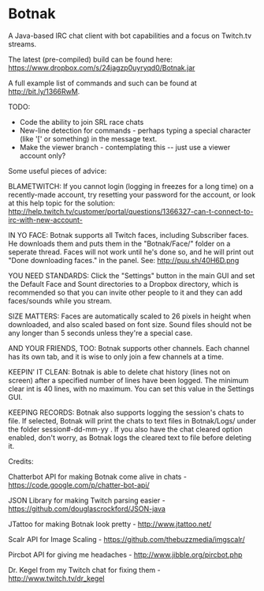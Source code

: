 Botnak
======

A Java-based IRC chat client with bot capabilities and a focus on Twitch.tv streams.

The latest (pre-compiled) build can be found here: https://www.dropbox.com/s/24jagzp0uyryqd0/Botnak.jar

A full example list of commands and such can be found at http://bit.ly/1366RwM.

TODO:
- Code the ability to join SRL race chats
- New-line detection for commands - perhaps typing a special character (like '[' or something) in the message text.
- Make the viewer branch - contemplating this -- just use a viewer account only?

Some useful pieces of advice:

BLAMETWITCH: If you cannot login (logging in freezes for a long time) on a recently-made account, try resetting your password for the account, or look at this help topic for the solution: http://help.twitch.tv/customer/portal/questions/1366327-can-t-connect-to-irc-with-new-account-

IN YO FACE: Botnak supports all Twitch faces, including Subscriber faces. He downloads them and puts them in the "Botnak/Face/" folder on a seperate thread. Faces will not work until he's done so, and he will print out "Done downloading faces." in the panel. See: http://puu.sh/40H6D.png

YOU NEED STANDARDS: Click the "Settings" button in the main GUI and set the Default Face and Sount directories to a Dropbox directory, which is recommended so that you can invite other people to it and they can add faces/sounds while you stream.

SIZE MATTERS: Faces are automatically scaled to 26 pixels in height when downloaded, and also scaled based on font size. Sound files should not be any longer than 5 seconds unless they're a special case.

AND YOUR FRIENDS, TOO: Botnak supports other channels. Each channel has its own tab, and it is wise to only join a few channels at a time.

KEEPIN' IT CLEAN: Botnak is able to delete chat history (lines not on screen) after a specified number of lines have been logged. The minimum clear int is 40 lines, with no maximum. You can set this value in the Settings GUI.

KEEPING RECORDS: Botnak also supports logging the session's chats to file. If selected, Botnak will print the chats to text files in Botnak/Logs/ under the folder session#-dd-mm-yy . If you also have the chat cleared option enabled, don't worry, as Botnak logs the cleared text to file before deleting it.


Credits:

Chatterbot API for making Botnak come alive in chats - https://code.google.com/p/chatter-bot-api/

JSON Library for making Twitch parsing easier - https://github.com/douglascrockford/JSON-java

JTattoo for making Botnak look pretty - http://www.jtattoo.net/

Scalr API for Image Scaling - https://github.com/thebuzzmedia/imgscalr/

Pircbot API for giving me headaches - http://www.jibble.org/pircbot.php

Dr. Kegel from my Twitch chat for fixing them - http://www.twitch.tv/dr_kegel

